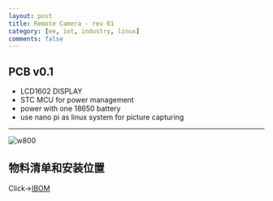 ```yaml
---
layout: post
title: Remote Camera - rev 01
category: [ee, iot, industry, linux]
comments: false
---
```


## PCB v0.1

* LCD1602 DISPLAY
* STC MCU for power management
* power with one 18650 battery
* use nano pi as linux system for picture capturing

---

![w800](/images/rcam1.jpg)

## 物料清单和安装位置
Click->[IBOM](/static/KiCAD-20200430-rcam-pcb-v01/bom/ibom.html)
